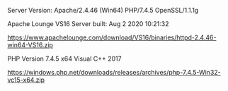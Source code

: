 Server Version: Apache/2.4.46 (Win64) PHP/7.4.5 OpenSSL/1.1.1g

Apache Lounge VS16 Server built: Aug 2 2020 10:21:32

https://www.apachelounge.com/download/VS16/binaries/httpd-2.4.46-win64-VS16.zip


PHP Version 7.4.5 x64
Visual C++ 2017

https://windows.php.net/downloads/releases/archives/php-7.4.5-Win32-vc15-x64.zip
